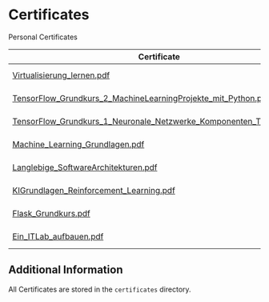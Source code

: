 # Certificates

Personal Certificates

<!-- (begin - auto update-readme) -->
| Certificate | Provider |
|-------------|----------|
| [Virtualisierung_lernen.pdf](certificates/Linkedin-Learning/Abschlusszertifikat_Virtualisierung_lernen.pdf) | [Linkedin-Learning](https://www.linkedin.com/learning) |
| [TensorFlow_Grundkurs_2_MachineLearningProjekte_mit_Python.pdf](certificates/Linkedin-Learning/Abschlusszertifikat_TensorFlow_Grundkurs_2_MachineLearningProjekte_mit_Python.pdf) | [Linkedin-Learning](https://www.linkedin.com/learning) |
| [TensorFlow_Grundkurs_1_Neuronale_Netzwerke_Komponenten_Tensoren.pdf](certificates/Linkedin-Learning/Abschlusszertifikat_TensorFlow_Grundkurs_1_Neuronale_Netzwerke_Komponenten_Tensoren.pdf) | [Linkedin-Learning](https://www.linkedin.com/learning) |
| [Machine_Learning_Grundlagen.pdf](certificates/Linkedin-Learning/Abschlusszertifikat_Machine_Learning_Grundlagen.pdf) | [Linkedin-Learning](https://www.linkedin.com/learning) |
| [Langlebige_SoftwareArchitekturen.pdf](certificates/Linkedin-Learning/Abschlusszertifikat_Langlebige_SoftwareArchitekturen.pdf) | [Linkedin-Learning](https://www.linkedin.com/learning) |
| [KIGrundlagen_Reinforcement_Learning.pdf](certificates/Linkedin-Learning/Abschlusszertifikat_KIGrundlagen_Reinforcement_Learning.pdf) | [Linkedin-Learning](https://www.linkedin.com/learning) |
| [Flask_Grundkurs.pdf](certificates/Linkedin-Learning/Abschlusszertifikat_Flask_Grundkurs.pdf) | [Linkedin-Learning](https://www.linkedin.com/learning) |
| [Ein_ITLab_aufbauen.pdf](certificates/Linkedin-Learning/Abschlusszertifikat_Ein_ITLab_aufbauen.pdf) | [Linkedin-Learning](https://www.linkedin.com/learning) |
<!-- (end - auto update-readme) -->


## Additional Information

All Certificates are stored in the `certificates` directory.



